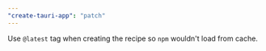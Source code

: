 ```yaml
---
"create-tauri-app": "patch"
---
```


Use `@latest` tag when creating the recipe so `npm` wouldn't load from cache.